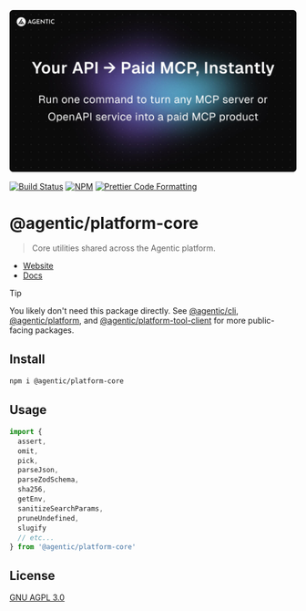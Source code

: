 <p align="center">
  <a href="https://agentic.so/publishing">
    <img alt="Agentic" src="/apps/web/public/agentic-publishing-social-image-dark-github.jpg" width="640">
  </a>
</p>

<p>
  <a href="https://github.com/transitive-bullshit/agentic/actions/workflows/main.yml"><img alt="Build Status" src="https://github.com/transitive-bullshit/agentic/actions/workflows/main.yml/badge.svg" /></a>
  <a href="https://www.npmjs.com/package/@agentic/platform-core"><img alt="NPM" src="https://img.shields.io/npm/v/@agentic/platform-core.svg" /></a>
  <a href="https://prettier.io"><img alt="Prettier Code Formatting" src="https://img.shields.io/badge/code_style-prettier-brightgreen.svg" /></a>
</p>

# @agentic/platform-core <!-- omit from toc -->

> Core utilities shared across the Agentic platform.

- [Website](https://agentic.so/publishing)
- [Docs](https://docs.agentic.so)

> [!TIP]
> You likely don't need this package directly. See [@agentic/cli](https://github.com/transitive-bullshit/agentic/tree/main/packages/cli), [@agentic/platform](https://github.com/transitive-bullshit/agentic/tree/main/packages/platform), and [@agentic/platform-tool-client](https://github.com/transitive-bullshit/agentic/tree/main/packages/platform-tool-client) for more public-facing packages.

## Install

```bash
npm i @agentic/platform-core
```

## Usage

```ts
import {
  assert,
  omit,
  pick,
  parseJson,
  parseZodSchema,
  sha256,
  getEnv,
  sanitizeSearchParams,
  pruneUndefined,
  slugify
  // etc...
} from '@agentic/platform-core'
```

## License

[GNU AGPL 3.0](https://choosealicense.com/licenses/agpl-3.0/)
